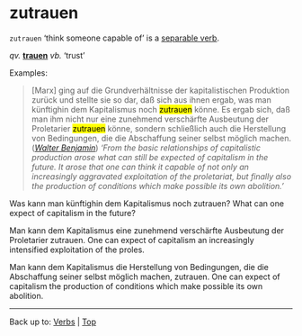 # zutrauen

`zutrauen` ‘think someone capable of’ is a [separable verb](../../separableVerbs.md).

*qv.* **[trauen](../../t/tr/trauen.md)** *vb.* ‘trust’

Examples:

> \[Marx\] ging auf die Grundverhältnisse der kapitalistischen Produktion zurück und stellte sie so dar, daß sich aus ihnen ergab, was man künftighin dem Kapitalismus noch <mark>zutrauen</mark> könne. Es ergab sich, daß man ihm nicht nur eine zunehmend verschärfte Ausbeutung der Proletarier <mark>zutrauen</mark> könne, sondern schließlich auch die Herstellung von Bedingungen, die die Abschaffung seiner selbst möglich machen. (*[Walter Benjamin](../../../texts/WalterBenjamin/DasKunstWerk.md)*) *‘From the basic relationships of capitalistic production arose what can still be expected of capitalism in the future. It arose that one can think it capable of not only an increasingly aggravated exploitation of the proletariat, but finally also the production of conditions which make possible its own abolition.’*

Was kann man künftighin dem Kapitalismus noch zutrauen? What can one expect of capitalism in the future?

Man kann dem Kapitalismus eine zunehmend verschärfte Ausbeutung der Proletarier zutrauen. One can expect of capitalism an increasingly intensified exploitation of the proles.

Man kann dem Kapitalismus die Herstellung von Bedingungen, die die Abschaffung seiner selbst möglich machen, zutrauen. One can expect of capitalism the production of conditions which make possible its own abolition.




----

Back up to: [Verbs](../../index.md) | [Top](../../../index.md)
